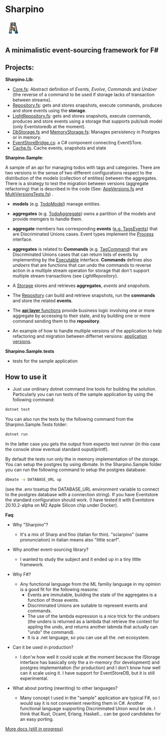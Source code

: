 # Sharpino


<img src="ico/sharpino.png" alt="drawing" width="50"/>


## A minimalistic event-sourcing framework for F#

## Projects:

__Sharpino.Lib__:

- [Core.fs](Sharpino.Lib/Core.fs): Abstract definition of _Events_, _Evolve_, _Commands_ and _Undoer_ (the reverse of a command to be used if storage lacks of transaction between streams).
- [Repository.fs](Sharpino.Lib/Repository.fs): gets and stores snapshots, execute commands, produces and store events using the __storage__.
- [LightRepository.fs](Sharpino.Lib/LightRepository.fs): gets and stores snapshots, execute commands, produces and store events using a storage that supports pub/sub model (only Eventstoredb at the moment).
- [DbStorage.fs](Sharpino.Lib/DbStorage.fs) and [MemoryStorage.fs](Sharpino.Lib/MemoryStorage.fs): Manages persistency in Postgres or in memory. 
- [EventStoreBridge.cs](Sharpino.Lib.EventStore/EventStoreBridge.cs): a C# component connecting EventSTore.
- [Cache.fs](Sharpino.Lib/Cache.fs). Cache events, snapshots and state

__Sharpino.Sample__:

A sample of an api for managing todos with tags and categories. There are two versions in the sense of two different configurations respect to the distribution of the models (collection of entities) between the aggregates. There is a strategy to test the migration between versions (aggregate refactoring) that is described in the code (See: [AppVersions.fs](Sharpino.Sample/AppVersions.fs) and [MultiVersionsTests.fs](Sharpino.Sample.Test/MultiversionsTests.fs))
.

-  __models__ (e.g. [TodoModel](Sharpino.Sample/models/TodosModel.fs)) manage entities.
-  __aggregates__ (e.g. [TodoAggregate](Micro_ES_FSharp_Lib.Sample/aggregates/Todos/Aggregate.fs)) owns a partition of the models and provide memgers to handle them. 

- __aggregate__ members has corresponding __events__ ([e.g. TagsEvents](Sharpino.Sample/aggregates/Tags/Events.fs)) that are Discriminated Unions cases. Event types implement the [Process](Sharpino.Lib/Core.fs) interface. 

- __aggregates__ is related to __Commands__ (e.g. [TagCommand](Sharpino.Sample/aggregates/Tags/Commands.fs)) that are Discriminated Unions cases that can return lists of events by implementing by the [Executable](Sharpino.Lib/Core.fs) interface.
__Commands__ defines also _undoers_ that are functions that can undo the commands to reverse action in a multiple stream operaton for storage that don't support multiple stream transactions (see _LightRepository_).
- A [Storage](Sharpino.Lib/DbStorage.fs) stores and retrieves __aggregates__, _events_ and _snapshots_.
- The [Repository](Sharpino.Lib/Repository.fs) can build and retrieve snapshots, run the __commands__ and store the related __events__.
- The [__api layer__ functions](Sharpino.Sample/App.fs) provide business logic involving one or more aggregate by accessing to their state, and by building one or more command sending them to the __repository__.
- An example of how to handle multiple versions of the application to help refactoring and migration between differnet versions: [application versions](Sharpino.Sample/AppVersions.fs). 

__Sharpino.Sample.tests__
- tests for the sample application

## How to use it
- Just use ordinary dotnet command line tools for building the solution. Particularly you can run tests of the sample application by using the following command:
```bash
dotnet test 
```
You can also run the tests by the following command from the Sharpino.Sample.Tests folder:
```bash
dotnet run
```
In the latter case you gets the output from expecto test runner (in this case the console show eventual standard ouput/printf).

By default the tests run only the in memory implementation of the storage. You can setup the postgres by using dbmate.
In the Sharpino.Sample folder you can run the following command to setup the postgres database:
```bash
dbmate -e DATABASE_URL up
```
(see the .env tosetup the DATABASE_URL environment variable to connect to the postgres database with a connection string).
If you have Eventstore the standard configuration should work. (I have tested it with Eventstore 20.10.2-alpha on M2 Apple Silicon chip under Docker).

__Faq__: 
- Why "Sharpino"? 
    - It's a mix of Sharp and fino (italian for thin).  "sciarpino" (same pronunciation) in italian means also "little scarf". 
- Why another event-sourcing library?
    - I wanted to study the subject and it ended up in a tiny little framework.
- Why F#?  
    - Any functional language from the ML familiy language in my opinion is a good fit for the following reasons:
        - Events are immutable, building the state of the aggregates is a function of those events.
        - Discriminated Unions are suitable to represent events and commands.
        - The use of the lambda expression is a nice trick for the undoers (the unders is returned as a lambda that retrieve the context for appling the undo, and returns another labmda that actually can "undo" the command).
        - It is a .net language, so you can use all the .net ecosystem.
- Can it be used in production?
    - I don'w how well it could scale at the moment because the IStorage interface has basically only the a in-memory (for development) and postgres implementation (for production) and I don't know how well can it scale using it. I have support for EventStoreDB, but it is still experimental.

- What about porting (rewriting) to other languages?
    - Many concept I used in the "sample" application are typical F#, so I would say it is not convenient rewriting them in C#. Another functional language supporting Discriminated Union woul be ok. I think that Rust, Ocaml, Erlang, Haskell... can be good candidates for an easy porting.


[More docs (still in progress)](https://tonyx.github.io)